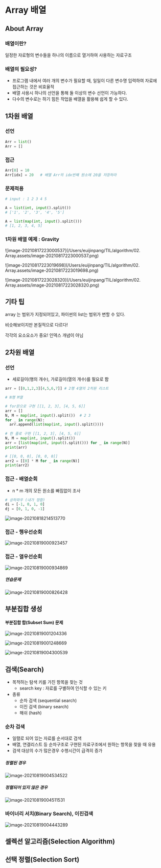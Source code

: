# Array 배열

## About Array

### 배열이란?

일정한 자료형의 변수들을 하나의 이름으로 열거하여 사용하는 자료구조

### 배열의 필요성?

- 프로그램 내에서 여러 개의 변수가 필요할 때, 일일이 다른 변수명 입력하여 자료에 접근하는 것은 비효율적
- 배열 사용시 하나의 선언을 통해 둘 이상의 변수 선언이 가능하다.
- 다수의 변수로는 하기 힘든 작업을 배열을 활용해 쉽게 할 수 있다. 



## 1차원 배열

### 선언

```python
Arr = list()
Arr = []
```

### 접근

```python
Arr[0] = 10
Arr[idx] = 20   # 배열 Arr의 idx번째 원소에 20을 저장하라
```

### 문제적용

```python
# input : 1 2 3 4 5

A = list(int, input().split())
# ['1', '2', '3', '4', '5']

A = list(map(int, input().split()))
# [1, 2, 3, 4, 5]
```

### 1차원 배열 예제 : Gravity

![image-20210817223000537](/Users/euijinpang/TIL/algorithm/02. Array.assets/image-20210817223000537.png)

![image-20210817223019698](/Users/euijinpang/TIL/algorithm/02. Array.assets/image-20210817223019698.png)

![image-20210817223028320](/Users/euijinpang/TIL/algorithm/02. Array.assets/image-20210817223028320.png)



## 기타 팁

array 는 범위가 지정되어있고, 파이썬의 list는 범위가 변할 수 있다. 

비슷해보이지만 본질적으로 다르다!

각각의 요소요소가 중요! 인덱스 개념이 아님



## 2차원 배열

### 선언

- 세로길이(행의 개수), 가로길이(열의 개수)를 필요로 함

```python
arr = [[0,1,2,3][4,5,6,7]] # 2행 4열의 2차원 리스트
```

```python
# N행 M열

# for문으로 구현 [[1, 2, 3], [4, 5, 6]]
arr = []
N, M = map(int, input().split())  # 2 3
for _ in range(N):
  arr.append(list(map(int, input().split())))
  
# 한 줄로 구현 [[1, 2, 3], [4, 5, 6]]
N, M = map(int, input().split())
arr = [list(map(int, input().split())) for _ in range(N)]
print(arr)

# [[0, 0, 0], [0, 0, 0]]
arr2 = [[0] * M for _ in range(N)]
print(arr2)
```



### 접근 - 배열순회

- n * m 개의 모든 원소를 빠짐없이 조사

```python
# 상하좌우 (내가 정함)
di = [-1, 0, 1, 0]
dj = [0, 1, 0, -1]
```



![image-20210818214513770](/Users/euijinpang/TIL/algorithm/02_Array.assets/image-20210818214513770.png)



### 접근 - 행우선순회

![image-20210819000923457](/Users/euijinpang/TIL/algorithm/02_Array.assets/image-20210819000923457.png)

### 접근 - 열우선순회

![image-20210819000934869](/Users/euijinpang/TIL/algorithm/02_Array.assets/image-20210819000934869.png)

##### 연습문제

![image-20210819000826428](/Users/euijinpang/TIL/algorithm/02_Array.assets/image-20210819000826428.png)





## 부분집합 생성

#### 부분집합 합(Subset Sum) 문제

![image-20210819001204336](/Users/euijinpang/TIL/algorithm/02_Array.assets/image-20210819001204336.png)



![image-20210819001248669](/Users/euijinpang/TIL/algorithm/02_Array.assets/image-20210819001248669.png)



![image-20210819004300539](/Users/euijinpang/TIL/algorithm/02_Array.assets/image-20210819004300539.png)



## 검색(Search)

- 목적하는 탐색 키를 가진 항목을 찾는 것
  - search key : 자료를 구별하여 인식할 수 있는 키
- 종류
  - 순차 검색 (sequential search)
  - 이진 검색 (binary search)
  - 해쉬 (hash)



### 순차 검색

- 일렬로 되어 있는 자료를 순서대로 검색
- 배열, 연결리스트 등 순차구조로 구현된 자료구조에서 원하는 항목을 찾을 때 유용
- 검색 대상의 수가 많은경우 수행시간이 급격히 증가

##### 정렬된 경우

![image-20210819004534522](/Users/euijinpang/TIL/algorithm/02_Array.assets/image-20210819004534522.png)

##### 정렬되어 있지 않은 경우

![image-20210819004511531](/Users/euijinpang/TIL/algorithm/02_Array.assets/image-20210819004511531.png)



### 바이너리 서치(Binary Search), 이진검색

![image-20210819004443289](/Users/euijinpang/TIL/algorithm/02_Array.assets/image-20210819004443289.png)











## 셀렉션 알고리즘(Selection Algorithm)

## 선택 정렬(Selection Sort)

